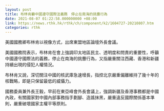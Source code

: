 ```yaml
---
layout: post
title: 布林肯籲中國遵守國際法義務　停止在南海的挑釁行為
date: 2021-08-07 01:22:58.000000000 +08:00
link: https://news.rthk.hk/rthk/ch/component/k2/1604727-20210807.htm
categories: rthk
---
```


美國國務卿布林肯以視像方式，出席東盟地區論壇外長會議。

美國國務院表示，布林肯在會上強調印太地區民主、透明度和問責的重要性，呼籲中國遵守國際法的義務，停止在南海的挑釁行為，又指嚴重關注西藏、香港和新疆持續出現的侵犯人權情況。

布林肯又說，深切關注中國的核武庫急速增長，指控北京嚴重偏離維持了幾十年的核戰略，即是只保留最低的威懾力。

國務委員兼外長王毅，早前在東亞峰會外長會議上，強調新疆及香港事務都是中國內政，有關國家對中國內部事務指手劃腳、造謠抹黑，嚴重違反國際關係基本準則，嚴重破壞國家主權平等原則。
